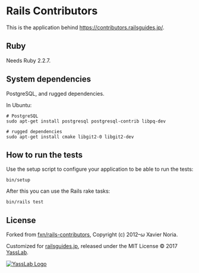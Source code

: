 # Rails Contributors

This is the application behind https://contributors.railsguides.jp/.

## Ruby

Needs Ruby 2.2.7.

## System dependencies

PostgreSQL, and rugged dependencies.

In Ubuntu:

```
# PostgreSQL
sudo apt-get install postgresql postgresql-contrib libpq-dev

# rugged dependencies
sudo apt-get install cmake libgit2-0 libgit2-dev
```

## How to run the tests

Use the setup script to configure your application to be able to run the tests:

```
bin/setup
```

After this you can use the Rails rake tasks:

```
bin/rails test
```

## License

Forked from [fxn/rails-contributors](https://github.com/fxn/rails-contributors), Copyright (c) 2012–<i>ω</i> Xavier Noria.

Customized for [railsguides.jp](https://railsguides.jp/), released under the MIT License &copy; 2017 [YassLab](https://yasslab.jp).

[![YassLab Logo](https://yasslab.jp/img/logo_800x200.png)](https://yasslab.jp/)
